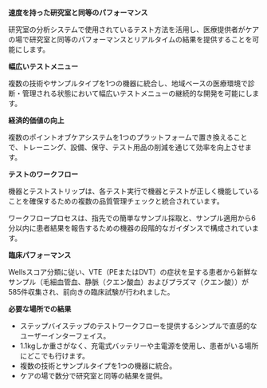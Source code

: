 **速度を持った研究室と同等のパフォーマンス**

研究室の分析システムで使用されているテスト方法を活用し、医療提供者がケアの場で研究室と同等のパフォーマンスとリアルタイムの結果を提供することを可能にします。

**幅広いテストメニュー**

複数の技術やサンプルタイプを1つの機器に統合し、地域ベースの医療環境で診断・管理される状態において幅広いテストメニューの継続的な開発を可能にします。

**経済的価値の向上**

複数のポイントオブケアシステムを1つのプラットフォームで置き換えることで、トレーニング、設備、保守、テスト用品の削減を通じて効率を向上させます。

**テストのワークフロー**

機器とテストストリップは、各テスト実行で機器とテストが正しく機能していることを確保するための複数の品質管理チェックと統合されています。

ワークフロープロセスは、指先での簡単なサンプル採取と、サンプル適用から6分以内に患者結果を報告するための機器の段階的なガイダンスで構成されています。

**臨床パフォーマンス**

Wellsスコア分類に従い、VTE（PEまたはDVT）の症状を呈する患者から新鮮なサンプル（毛細血管血、静脈（クエン酸血）およびプラズマ（クエン酸））が585件収集され、前向きの臨床試験が行われました。

**必要な場所での結果**

- ステップバイステップのテストワークフローを提供するシンプルで直感的なユーザーインターフェイス。
- 1.1kgしか重さがなく、充電式バッテリーや主電源を使用し、患者がいる場所にどこでも行けます。
- 複数の技術とサンプルタイプを1つの機器に統合。
- ケアの場で数分で研究室と同等の結果を提供。
